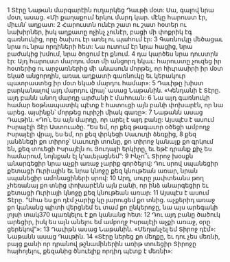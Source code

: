 1 Տէրը Նաթան մարգարէին ուղարկեց Դաւթի մօտ: Սա, գալով նրա մօտ, ասաց. «Մի քաղաքում երկու մարդ կար. մէկը հարուստ էր, միւսն՝ աղքատ: 2 Հարուստն ունէր շատ ու շատ հօտեր ու նախիրներ, իսկ աղքատը ոչինչ չունէր, բացի մի փոքրիկ էգ գառնուկից, որը ծախու էր առել ու պահում էր: 3 Գառնուկը մեծացաւ նրա ու նրա որդիների հետ: Նա ուտում էր նրա հացից, նրա բաժակից խմում, նրա ծոցում էր քնում. 4 դա կարծես նրա դուստրն էր: Այդ հարուստ մարդու մօտ մի անցորդ եկաւ: հարուստը չուզեց իր հօտերից ու արջառներից մի անասուն մորթել, որ հիւրասիրի իր մօտ եկած անցորդին, առաւ աղքատի գառնուկը եւ կերակուր պատրաստեց իր մօտ եկած մարդու համար»:
5 Դաւիթը խիստ բարկանալով այդ մարդու վրայ՝ ասաց Նաթանին. «Կենդանի է Տէրը. այդ բանն անող մարդը արժանի է մահուան: 6 Նա այդ գառնուկի համար եօթնապատիկ պէտք է հատուցի այն բանի փոխարէն, որ նա արեց. այսինքն՝ մորթեց ուրիշի միակ գառը»: 7 Նաթանն ասաց Դաւթին. «Դո՛ւ ես այն մարդը, որ արել է այդ բանը: Այսպէս է ասում Իսրայէլի Տէր Աստուածը. “Ես եմ, որ քեզ թագաւոր օծեցի ամբողջ Իսրայէլի վրայ, ես եմ, որ քեզ փրկեցի Սաւուղի ձեռքից, 8 քեզ յանձնեցի քո տիրոջ՝ Սաւուղի տունը, քո տիրոջ կանայք քո գրկում են, քեզ տուեցի Իսրայէլն ու Յուդայի երկիրը, եւ եթէ դրանք քիչ ես համարում, նոյնքան էլ կ՚աւելացնեմ”: 9 Ինչո՞ւ Տիրոջ խօսքն անարգեցիր նրա աչքի առաջ չարիք գործելով: Դու սրով սպանեցիր քետացի Ուրիային եւ նրա կնոջը քեզ կնութեան առար, նրան սպանեցիր ամոնացիների սրով: 10 Արդ, սուրը յաւիտեանս թող չհեռանայ քո տնից փոխարէնն այն բանի, որ ինձ անարգեցիր եւ քետացի Ուրիայի կնոջը քեզ կնութեան առար: 11 Այսպէս է ասում Տէրը. “Ահա ես քո դէմ չարիք կը յարուցեմ քո տնից. աչքերիդ առաջ քո կանանց պիտի վերցնեմ եւ տամ քո ընկերոջը, նա այս արեգակի լոյսի տակ370 պառկելու է քո կանանց հետ: 12 Դու այդ բանը ծածուկ արեցիր, իսկ ես այն անելու եմ ամբողջ Իսրայէլի աչքի առաջ, օրը ցերեկով”»: 13 Դաւիթն ասաց Նաթանին. «Մեղանչել եմ Տիրոջ դէմ»: Նաթանն ասաց Դաւթին. 14 «Տէրը ներեց քո մեղքը, եւ դու չես մեռնի, բայց քանի որ դրանով թշնամիներին առիթ տուեցիր Տիրոջը հայհոյելու, քեզանից ծնուելիք որդիդ պէտք է մեռնի»:
